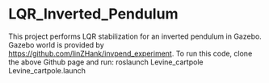 # LQR_Inverted_Pendulum
This project performs LQR stabilization for an inverted pendulum in Gazebo.
Gazebo world is provided by https://github.com/linZHank/invpend_experiment.
To run this code, clone the above Github page and run:
roslaunch Levine_cartpole Levine_cartpole.launch
